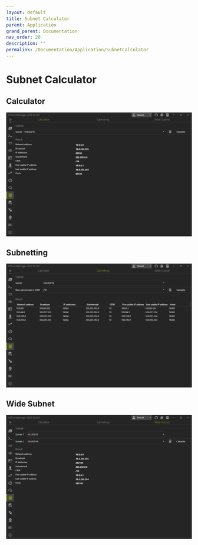 ```yaml
---
layout: default
title: Subnet Calculator
parent: Application
grand_parent: Documentation
nav_order: 20
description: ""
permalink: /Documentation/Application/SubnetCalculator
---
```


# Subnet Calculator

## Calculator

![SubnetCalculator_Calculator](20_SubnetCalculator_Calculator.png)

## Subnetting

![SubnetCalculator_Subnetting](20_SubnetCalculator_Subnetting.png)

## Wide Subnet

![SubnetCalculator_WideSubnet](20_SubnetCalculator_WideSubnet.png)
